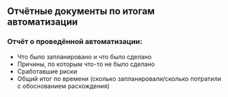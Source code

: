 ## Отчётные документы по итогам автоматизации

### Oтчёт о проведённой автоматизации:

- Что было запланировано и что было сделано
- Причины, по которым что-то не было сделано
- Сработавшие риски
- Общий итог по времени (сколько запланировали/сколько потратили с обоснованием расхождения)